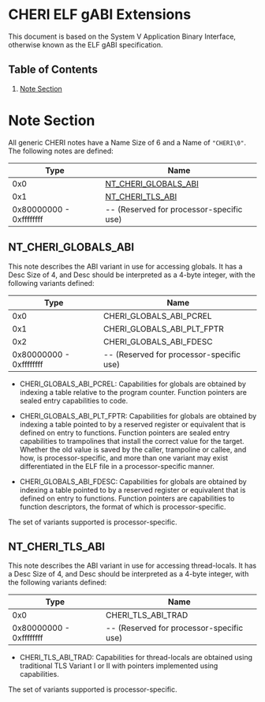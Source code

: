 # CHERI ELF gABI Extensions

This document is based on the System V Application Binary Interface, otherwise
known as the ELF gABI specification.

## Table of Contents
1. [Note Section](#note-section)

# <a name=note-section></a> Note Section

All generic CHERI notes have a Name Size of 6 and a Name of `"CHERI\0"`. The
following notes are defined:

Type                    | Name
------------------------|----------------------------------------------
0x0                     | [NT_CHERI_GLOBALS_ABI](#nt-cheri-globals-abi)
0x1                     | [NT_CHERI_TLS_ABI](#nt-cheri-tls-abi)
0x80000000 - 0xffffffff | -- (Reserved for processor-specific use)

## <a name=nt-cheri-globals-abi></a> NT_CHERI_GLOBALS_ABI

This note describes the ABI variant in use for accessing globals. It has a Desc
Size of 4, and Desc should be interpreted as a 4-byte integer, with the
following variants defined:

Type                    | Name
------------------------|----------------------------------------------
0x0                     | CHERI_GLOBALS_ABI_PCREL
0x1                     | CHERI_GLOBALS_ABI_PLT_FPTR
0x2                     | CHERI_GLOBALS_ABI_FDESC
0x80000000 - 0xffffffff | -- (Reserved for processor-specific use)

* CHERI_GLOBALS_ABI_PCREL: Capabilities for globals are obtained by indexing a
  table relative to the program counter. Function pointers are sealed entry
  capabilities to code.

* CHERI_GLOBALS_ABI_PLT_FPTR: Capabilities for globals are obtained by indexing
  a table pointed to by a reserved register or equivalent that is defined on
  entry to functions. Function pointers are sealed entry capabilities to
  trampolines that install the correct value for the target. Whether the old
  value is saved by the caller, trampoline or callee, and how, is
  processor-specific, and more than one variant may exist differentiated in the
  ELF file in a processor-specific manner.

* CHERI_GLOBALS_ABI_FDESC: Capabilities for globals are obtained by indexing a
  table pointed to by a reserved register or equivalent that is defined on
  entry to functions. Function pointers are capabilities to function
  descriptors, the format of which is processor-specific.

The set of variants supported is processor-specific.

## <a name=nt-cheri-tls-abi></a> NT_CHERI_TLS_ABI

This note describes the ABI variant in use for accessing thread-locals. It has
a Desc Size of 4, and Desc should be interpreted as a 4-byte integer, with the
following variants defined:

Type                    | Name
------------------------|----------------------------------------------
0x0                     | CHERI_TLS_ABI_TRAD
0x80000000 - 0xffffffff | -- (Reserved for processor-specific use)

* CHERI_TLS_ABI_TRAD: Capabilities for thread-locals are obtained using
  traditional TLS Variant I or II with pointers implemented using capabilities.

The set of variants supported is processor-specific.
